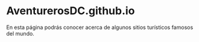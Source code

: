 # AventurerosDC.github.io
En esta página podrás conocer acerca de algunos sitios turísticos famosos del mundo.

